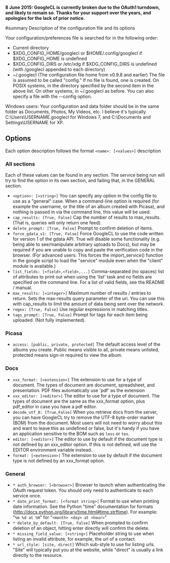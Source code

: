 **8 June 2015: GoogleCL is currently broken due to the OAuth1 turndown, and likely to remain so. Thanks for your support over the years, and apologies for the lack of prior notice.**

#summary Description of the configuration file and its options

Your configuration/preferences file is searched for in the following order:
  * Current directory
  * $XDG\_CONFIG\_HOME/googlecl or $HOME/.config/googlecl if $XDG\_CONFIG\_HOME is undefined
  * $XDG\_CONFIG\_DIRS or /etc/xdg if $XDG\_CONFIG\_DIRS is undefined (with /googlecl appended to each directory)
  * ~/.googlecl (The configuration file home from v0.9.8 and earlier)
The file is assumed to be called "config." If no file is found, one is created. On POSIX systems, in the directory specified by the second item in the above list. On other systems, in ~/.googlecl as before. You can also specify a file with the --config option.

Windows users: Your configuration and data folder should be in the same folder as Documents, Photos, My Videos, etc. I believe it's typically C:\Users\USERNAME\.googlecl for Windows 7, and C:\Documents and Settings\USERNAME for XP.

## Options ##
Each option description follows the format `<name>: [<values>]` description

### All sections ###
Each of these values can be found in any section. The service being run will try to find the option in its own section, and failing that, in the GENERAL section.

  * `<option>: [<string>]` You can specify any option in the config file to use as a "general" case. When a command-line option is required (for example the username, or the title of an album created with Picasa), and nothing is passed in via the command line, this value will be used.
  * `cap_results: [True, False]` Cap the number of results to max\_results. (That is, queries will only return one feed).
  * `delete_prompt: [True, False]` Prompt to confirm deletion of items.
  * `force_gdata_v1: [True, False]` Force GoogleCL to use the code written for version 1 of the gdata API. True will disable some functionality (e.g. being able to see/manipulate arbitrary uploads to Docs), but may be required if you are unable to copy and paste the verification code in the browser. (For advanced users: This forces the import\_service() function in the google script to load the "service" module even when the "client" module is available.)
  * `list_fields: [<field>,<field>,...]` Comma-separated (no spaces) list of attributes to print out when using the 'list' task and no fields are specified on the command line. For a list of valid fields, see the README / manual.
  * `max_results: [<integer>]` Maximum number of results / entries to return. Sets the max-results query parameter of the uri. You can use this with cap\_results to limit the amount of data being sent over the network.
  * `regex: [True, False]` Use regular expressions in matching titles.
  * `tags_prompt: [True, False]` Prompt for tags for each item being uploaded. (Not fully implemented).

### Picasa ###
  * `access: [public, private, protected]` The default access level of the albums you create. Public means visible to all, private means unlisted, protected means sign-in required to view the album.

### Docs ###
  * `xxx_format: [<extension>]` The extension to use for a type of document. The types of document are document, spreadsheet, and presentation. PDF files automatically use 'pdf' as the extension
  * `xxx_editor: [<editor>]` The editor to use for a type of document. The types of document are the same as the xxx\_format option, plus pdf\_editor in case you have a pdf editor.
  * `decode_utf_8: [True,False]` When you retrieve docs from the server, you can have GoogleCL try to remove the UTF-8 byte-order marker (BOM) from the document. Most users will not need to worry about this and want to leave this as undefined or false, but it's handy if you have an application sensitive to the BOM such as `less` or `tex`.
  * `editor: [<editor>]` The editor to use by default if the document type is not defined by an xxx\_editor option. If this is not defined, will use the EDITOR environment variable instead.
  * `format: [<extension>]` The extension to use by default if the document type is not defined by an xxx\_format option.

### General ###
  * `* auth_browser: [<browser>]` Browser to launch when authenticating the OAuth request token. You should only need to authenticate to each service once.
  * `* date_print_format: [<format string>]` Format to use when printing date information. See the Python "time" documentation for formats (http://docs.python.org/library/time.html#time.strftime). For example: "`%m %d at %H`" for "`<month> <day> at <hour>`"
  * `* delete_by_default: [True, False]` When prompted to confirm deletion of an object, hitting enter directly will confirm the delete.
  * `* missing_field_value: [<string>]` Placeholder string to use when listing an invalid attribute, for example, the url of a contact.
  * `* url_style: [site, direct]` Which sub-style to use for listing urls. "Site" will typically put you at the website, while "direct" is usually a link directly to the resource.